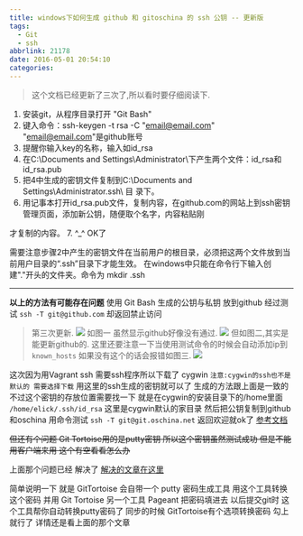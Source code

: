 ```yaml
---
title: windows下如何生成 github 和 gitoschina 的 ssh 公钥 -- 更新版
tags:
  - Git
  - ssh
abbrlink: 21178
date: 2016-05-01 20:54:10
categories:
---
```



>这个文档已经更新了三次了,所以看时要仔细阅读下.

1. 安装git，从程序目录打开 "Git Bash" 
2. 键入命令：ssh-keygen -t rsa -C "email@email.com"
  "email@email.com"是github账号
3. 提醒你输入key的名称，输入如id_rsa
4. 在C:\Documents and Settings\Administrator\下产生两个文件：id_rsa和id_rsa.pub
5. 把4中生成的密钥文件复制到C:\Documents and Settings\Administrator\.ssh\ 目 录下。
6. 用记事本打开id_rsa.pub文件，复制内容，在github.com的网站上到ssh密钥管理页面，添加新公钥，随便取个名字，内容粘贴刚

才复制的内容。
7. ^_^ OK了

需要注意步骤2中产生的密钥文件在当前用户的根目录，必须把这两个文件放到当前用户目录的“.ssh”目录下才能生效。
在windows中只能在命令行下输入创建"."开头的文件夹。命令为 mkdir .ssh
<!--more-->
-----

**以上的方法有可能存在问题**
使用 Git Bash 生成的公钥与私钥 放到github 经过测试 ` ssh -T git@github.com ` 却返回禁止访问

>第三次更新.
![](/image/17-1/1.jpg)
如图一 虽然显示github好像没有通过.
![](/image/17-1/2.jpg)
但如图二,其实是能更新github的.
这里还要注意一下当使用测试命令的时候会自动添加ip到 `known_hosts` 如果没有这个的话会报错如图三.
![](/image/17-1/3.jpg)


这次因为用Vagrant ssh 需要ssh程序所以下载了 cygwin `注意:cygwin的ssh也不是默认的 需要选择下载`  用这里的ssh生成的密钥就可以了 生成的方法跟上面是一致的 不过这个密钥的存放位置需要找一下 就是在cygwin的安装目录下的/home里面 `/home/elick/.ssh/id_rsa` 这里是cygwin默认的家目录
然后把公钥复制到github和oschina 用命令测试 `ssh -T git@git.oschina.net` 返回欢迎就ok了
[参考文档](http://jingyan.baidu.com/article/a65957f4e91ccf24e77f9b11.html)

~~但还有个问题 Git Tortoise用的是putty密钥 所以这个密钥虽然测试成功 但是不能用客户端来用 这个有空看看怎么办~~

上面那个问题已经 解决了 [解决的文章在这里](https://www.zybuluo.com/mdeditor#350408)

简单说明一下 就是 GitTortoise 会自带一个 putty 密码生成工具 用这个工具转换 这个密码 并用 Git Tortoise 另一个工具 Pageant 把密码填进去 以后提交git时 这个工具帮你自动转换putty密码了 同步的时候 GitTortoise有个选项转换密码 勾上就行了 详情还是看上面的那个文章


